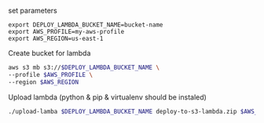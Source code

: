 
set parameters

```
export DEPLOY_LAMBDA_BUCKET_NAME=bucket-name
export AWS_PROFILE=my-aws-profile
export AWS_REGION=us-east-1
```

Create bucket for lambda

```sh
aws s3 mb s3://$DEPLOY_LAMBDA_BUCKET_NAME \
--profile $AWS_PROFILE \
--region $AWS_REGION
```

Upload lambda (python & pip & virtualenv should be instaled)

```sh
./upload-lamba $DEPLOY_LAMBDA_BUCKET_NAME deploy-to-s3-lambda.zip $AWS_PROFILE $AWS_REGION
```

